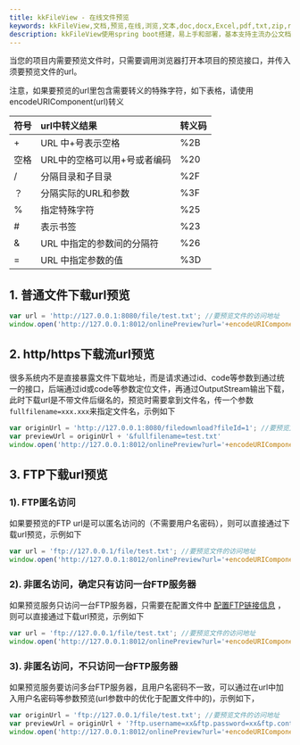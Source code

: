 ```yaml
---
title: kkFileView - 在线文件预览
keywords: kkFileView,文档,预览,在线,浏览,文本,doc,docx,Excel,pdf,txt,zip,rar,压缩
description: kkFileView使用spring boot搭建，易上手和部署，基本支持主流办公文档的在线预览，如doc,docx,Excel,pdf,txt,zip,rar,图片等等
---
```

当您的项目内需要预览文件时，只需要调用浏览器打开本项目的预览接口，并传入须要预览文件的url。

注意，如果要预览的url里包含需要转义的特殊字符，如下表格，请使用encodeURIComponent(url)转义

| 符号 | url中转义结果                | 转义码 |
| :--- | :--------------------------- | :----- |
| +    | URL 中+号表示空格            | %2B    |
| 空格 | URL中的空格可以用+号或者编码 | %20    |
| /    | 分隔目录和子目录             | %2F    |
| ？   | 分隔实际的URL和参数          | %3F    |
| %    | 指定特殊字符                 | %25    |
| #    | 表示书签                     | %23    |
| &    | URL 中指定的参数间的分隔符   | %26    |
| =    | URL 中指定参数的值           | %3D    |

## 1. 普通文件下载url预览
```javascript
var url = 'http://127.0.0.1:8080/file/test.txt'; //要预览文件的访问地址
window.open('http://127.0.0.1:8012/onlinePreview?url='+encodeURIComponent(url));
```
## 2. http/https下载流url预览
很多系统内不是直接暴露文件下载地址，而是请求通过id、code等参数到通过统一的接口，后端通过id或code等参数定位文件，再通过OutputStream输出下载，此时下载url是不带文件后缀名的，预览时需要拿到文件名，传一个参数`fullfilename=xxx.xxx`来指定文件名，示例如下
```javascript
var originUrl = 'http://127.0.0.1:8080/filedownload?fileId=1'; //要预览文件的访问地址
var previewUrl = originUrl + '&fullfilename=test.txt'
window.open('http://127.0.0.1:8012/onlinePreview?url='+encodeURIComponent(previewUrl));
```
## 3. FTP下载url预览
### 1). FTP匿名访问
如果要预览的FTP url是可以匿名访问的（不需要用户名密码），则可以直接通过下载url预览，示例如下
```javascript
var url = 'ftp://127.0.0.1/file/test.txt'; //要预览文件的访问地址
window.open('http://127.0.0.1:8012/onlinePreview?url='+encodeURIComponent(url));
```
### 2). 非匿名访问，确定只有访问一台FTP服务器

如果预览服务只访问一台FTP服务器，只需要在配置文件中 [配置FTP链接信息](config.md)  ，则可以直接通过下载url预览，示例如下
```javascript
var url = 'ftp://127.0.0.1/file/test.txt'; //要预览文件的访问地址
window.open('http://127.0.0.1:8012/onlinePreview?url='+encodeURIComponent(url));
```

### 3).  非匿名访问，不只访问一台FTP服务器
如果预览服务要访问多台FTP服务器，且用户名密码不一致，可以通过在url中加入用户名密码等参数预览(url参数中的优化于配置文件中的)，示例如下，
```javascript
var originUrl = 'ftp://127.0.0.1/file/test.txt'; //要预览文件的访问地址
var previewUrl = originUrl + '?ftp.username=xx&ftp.password=xx&ftp.control.encoding=xx';
window.open('http://127.0.0.1:8012/onlinePreview?url='+encodeURIComponent(previewUrl));
```
